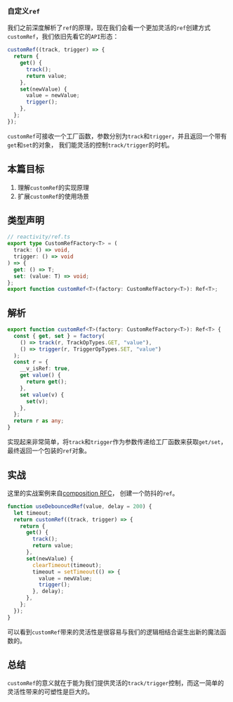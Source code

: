 ### 自定义`ref`

我们之前深度解析了`ref`的原理，现在我们会看一个更加灵活的`ref`创建方式`customRef`，我们依旧先看它的`API`形态：

```typescript
customRef((track, trigger) => {
  return {
    get() {
      track();
      return value;
    },
    set(newValue) {
      value = newValue;
      trigger();
    },
  };
});
```

`customRef`可接收一个工厂函数，参数分别为`track`和`trigger`，并且返回一个带有`get`和`set`的对象，
我们能灵活的控制`track/trigger`的时机。

## 本篇目标

1. 理解`customRef`的实现原理
2. 扩展`customRef`的使用场景

## 类型声明

```typescript
// reactivity/ref.ts
export type CustomRefFactory<T> = (
  track: () => void,
  trigger: () => void
) => {
  get: () => T;
  set: (value: T) => void;
};
export function customRef<T>(factory: CustomRefFactory<T>): Ref<T>;
```

## 解析

```typescript
export function customRef<T>(factory: CustomRefFactory<T>): Ref<T> {
  const { get, set } = factory(
    () => track(r, TrackOpTypes.GET, "value"),
    () => trigger(r, TriggerOpTypes.SET, "value")
  );
  const r = {
    __v_isRef: true,
    get value() {
      return get();
    },
    set value(v) {
      set(v);
    },
  };
  return r as any;
}
```

实现起来非常简单，将`track`和`trigger`作为参数传递给工厂函数来获取`get/set`，最终返回一个包装的`ref`对象。

## 实战

这里的实战案例来自[composition RFC](https://composition-api.vuejs.org/zh/api.html#customref)，
创建一个防抖的`ref`。

```typescript
function useDebouncedRef(value, delay = 200) {
  let timeout;
  return customRef((track, trigger) => {
    return {
      get() {
        track();
        return value;
      },
      set(newValue) {
        clearTimeout(timeout);
        timeout = setTimeout(() => {
          value = newValue;
          trigger();
        }, delay);
      },
    };
  });
}
```

可以看到`customRef`带来的灵活性是很容易与我们的逻辑相结合诞生出新的魔法函数的。

## 总结

`customRef`的意义就在于能为我们提供灵活的`track/trigger`控制，而这一简单的灵活性带来的可塑性是巨大的。
